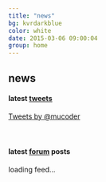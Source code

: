 ```yaml
---
title: "news"
bg: kvrdarkblue
color: white
date: 2015-03-06 09:00:04
group: home
---
```


## news

#### latest [tweets](https://twitter.com/mucoder)

<div class="u-align-left-with-li">
<a class="twitter-timeline" href="https://twitter.com/mucoder" data-widget-id="367178251833077760" data-chrome="noheader nofooter noscrollbar transparent" >Tweets by @mucoder</a>
<br/>
<br/>
<br/>
</div>

<script>
!function(d,s,id){var js,fjs=d.getElementsByTagName(s)[0],p=/^http:/.test(d.location)?'http':'https';if(!d.getElementById(id)){js=d.createElement(s);js.id=id;js.src=p+"://platform.twitter.com/widgets.js";fjs.parentNode.insertBefore(js,fjs);}}(document,"script","twitter-wjs");
</script>


#### latest [forum](http://www.kvraudio.com/forum/viewforum.php?f=163) posts

<div id="forumRssData" class="rssdata">
    <ul class="rss-items"></ul>
    <div class="rss-loading">loading feed...</div>
</div>


<script>
$().ready(function () {
	var options = { 
		"url": "/css/twitter.css"
	};
	CustomizeTwitterWidget(options);

    installRssLoader('http://www.kvraudio.com/forum/feed.php?f=163', 'forumRssData', 9);
  });
</script>
